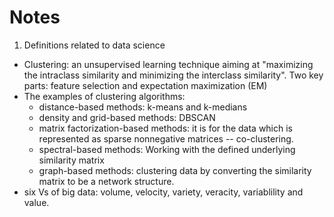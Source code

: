 # Notes
1. Definitions related to data science
  * Clustering: an unsupervised learning technique aiming at "maximizing the intraclass similarity and minimizing the interclass similarity". Two key parts: feature selection and expectation maximization (EM)
  * The examples of clustering algorithms:
    * distance-based methods: k-means and k-medians
    * density and grid-based methods: DBSCAN
    * matrix factorization-based methods: it is for the data which is represented as sparse nonnegative matrices -- co-clustering.
    * spectral-based methods: Working with the defined underlying similarity matrix
    * graph-based methods: clustering data by converting the similarity matrix to be a network structure.
  * six Vs of big data: volume, velocity, variety, veracity, variablility and value.
  
